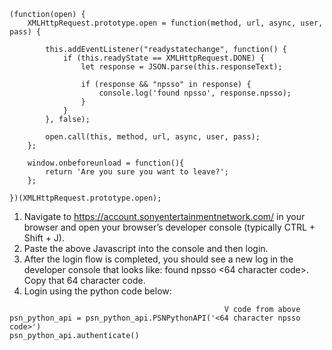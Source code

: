 ```
(function(open) {
    XMLHttpRequest.prototype.open = function(method, url, async, user, pass) {

        this.addEventListener("readystatechange", function() {
            if (this.readyState == XMLHttpRequest.DONE) {
                let response = JSON.parse(this.responseText);

                if (response && "npsso" in response) {
                    console.log('found npsso', response.npsso);
                }
            }
        }, false);

        open.call(this, method, url, async, user, pass);
    };

    window.onbeforeunload = function(){
        return 'Are you sure you want to leave?';
    };

})(XMLHttpRequest.prototype.open);
```
1. Navigate to https://account.sonyentertainmentnetwork.com/ in your browser and open your browser’s developer console (typically CTRL + Shift + J).
2. Paste the above Javascript into the console and then login.
3. After the login flow is completed, you should see a new log in the developer console that looks like: found npsso <64 character code>. Copy that 64 character code.
4. Login using the python code below:

```
                                                V code from above
psn_python_api = psn_python_api.PSNPythonAPI('<64 character npsso code>')
psn_python_api.authenticate()
```